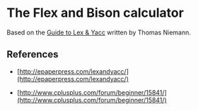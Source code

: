 # The Flex and Bison calculator #

Based on the [Guide to Lex & Yacc](lex_yacc.pdf) written by Thomas Niemann.

## References ##

* [http://epaperpress.com/lexandyacc/](http://epaperpress.com/lexandyacc/)

* [http://www.cplusplus.com/forum/beginner/15841/](http://www.cplusplus.com/forum/beginner/15841/)

